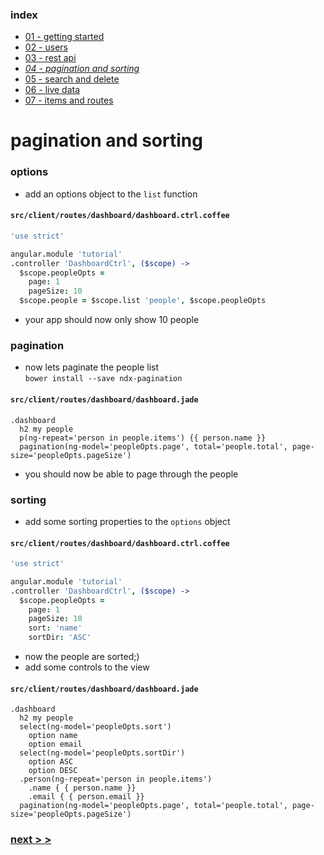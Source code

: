 ### index
- [01 - getting started](https://ndxbxrme.github.io/ndx-framework/docs/tutorial/01_getting_started)
- [02 - users](https://ndxbxrme.github.io/ndx-framework/docs/tutorial/02_users)
- [03 - rest api](https://ndxbxrme.github.io/ndx-framework/docs/tutorial/03_restapi)
- _[04 - pagination and sorting](https://ndxbxrme.github.io/ndx-framework/docs/tutorial/04_paging_and_sorting)_
- [05 - search and delete](https://ndxbxrme.github.io/ndx-framework/docs/tutorial/05_search_and_delete)
- [06 - live data](https://ndxbxrme.github.io/ndx-framework/docs/tutorial/06_live_data)
- [07 - items and routes](https://ndxbxrme.github.io/ndx-framework/docs/tutorial/07_items_and_routes)

# pagination and sorting
### options
- add an options object to the `list` function  

#### `src/client/routes/dashboard/dashboard.ctrl.coffee`  

```coffeescript
'use strict'

angular.module 'tutorial'
.controller 'DashboardCtrl', ($scope) ->
  $scope.peopleOpts =
    page: 1
    pageSize: 10
  $scope.people = $scope.list 'people', $scope.peopleOpts
```

- your app should now only show 10 people  

### pagination
- now lets paginate the people list  
`bower install --save ndx-pagination`  

#### `src/client/routes/dashboard/dashboard.jade` 

```pug
.dashboard
  h2 my people
  p(ng-repeat='person in people.items') {{ person.name }}
  pagination(ng-model='peopleOpts.page', total='people.total', page-size='peopleOpts.pageSize')
```
- you should now be able to page through the people  

### sorting
- add some sorting properties to the `options` object

#### `src/client/routes/dashboard/dashboard.ctrl.coffee`  

```coffeescript
'use strict'

angular.module 'tutorial'
.controller 'DashboardCtrl', ($scope) ->
  $scope.peopleOpts =
    page: 1
    pageSize: 10
    sort: 'name'
    sortDir: 'ASC'
```   

- now the people are sorted;)
- add some controls to the view

#### `src/client/routes/dashboard/dashboard.jade` 

```pug
.dashboard
  h2 my people
  select(ng-model='peopleOpts.sort')
    option name
    option email
  select(ng-model='peopleOpts.sortDir')
    option ASC
    option DESC
  .person(ng-repeat='person in people.items') 
    .name { { person.name }}
    .email { { person.email }}
  pagination(ng-model='peopleOpts.page', total='people.total', page-size='peopleOpts.pageSize')
```

### [next > >](https://ndxbxrme.github.io/ndx-framework/docs/tutorial/05_search_and_delete)